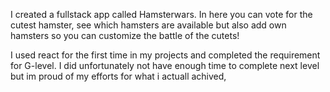 I created a fullstack app called Hamsterwars. In here you can vote for the cutest hamster, see which hamsters are available but also add own hamsters so you can customize the battle of the cutets!

I used react for the first time in my projects and completed the requirement for G-level. I did unfortunately not have enough time to complete next level but im proud of my efforts for what i actuall achived,


